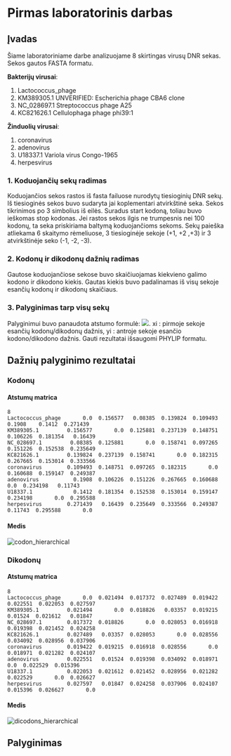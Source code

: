# Pirmas laboratorinis darbas

## Įvadas

Šiame laboratoriniame darbe analizuojame 8 skirtingas virusų DNR sekas. Sekos gautos FASTA formatu.

**Bakterijų virusai**:
  1. Lactococcus_phage
  2. KM389305.1 UNVERIFIED: Escherichia phage CBA6 clone
  3. NC_028697.1 Streptococcus phage A25
  4. KC821626.1 Cellulophaga phage phi39:1

**Žinduolių virusai**:
  1. coronavirus
  2. adenovirus
  3. U18337.1 Variola virus Congo-1965
  4. herpesvirus
### 1. Koduojančių sekų radimas

Koduojančios sekos rastos iš fasta failuose nurodytų tiesioginių DNR sekų. Iš tiesioginės sekos buvo sudaryta jai koplementari atvirkštinė seka. Sekos tikrinimos po 3 simbolius iš eilės. Suradus start kodoną, toliau buvo ieškomas stop kodonas. Jei rastos sekos ilgis ne trumpesnis nei 100 kodonų, ta seka priskiriama baltymą koduojančioms sekoms. Sekų paieška atliekama 6 skaitymo rėmeliuose, 3 tiesioginėje sekoje (+1, +2 ,+3) ir 3 atvirkštinėje seko (-1, -2, -3).

### 2. Kodonų ir dikodonų dažnių radimas

Gautose koduojančiose sekose buvo skaičiuojamas kiekvieno galimo kodono ir dikodono kiekis. Gautas kiekis buvo padalinamas iš visų sekoje esančių kodonų ir dikodonų skaičiaus.  

### 3. Palyginimas tarp visų sekų

Palyginimui buvo panaudota atstumo formulė: <img src="https://render.githubusercontent.com/render/math?math=\sqrt(\sum(x_i%20-%20y_i)^2)"/>.
xi : pirmoje sekoje esančių kodonų/dikodonų dažnis, yi : antroje sekoje esančio kodono/dikodono dažnis. Gauti rezultatai išsaugomi PHYLIP formatu.

## Dažnių palyginimo rezultatai

### Kodonų 
#### Atstumų matrica
```
8                                                                                                
Lactococcus_phage       0.0  0.156577   0.08385  0.139824  0.109493    0.1908    0.1412  0.271439
KM389305.1         0.156577       0.0  0.125881  0.237139  0.148751  0.106226  0.181354   0.16439
NC_028697.1         0.08385  0.125881       0.0  0.158741  0.097265  0.151226  0.152538  0.235649
KC821626.1         0.139824  0.237139  0.158741       0.0  0.182315  0.267665  0.153014  0.333566
coronavirus        0.109493  0.148751  0.097265  0.182315       0.0  0.160688  0.159147  0.249387
adenovirus           0.1908  0.106226  0.151226  0.267665  0.160688       0.0  0.234198   0.11743
U18337.1             0.1412  0.181354  0.152538  0.153014  0.159147  0.234198       0.0  0.295588
herpesvirus        0.271439   0.16439  0.235649  0.333566  0.249387   0.11743  0.295588       0.0
```
#### Medis

![codon_hierarchical](https://user-images.githubusercontent.com/47796168/136312966-2e1acea8-35bb-469c-8a20-9fdceefb01d4.png)

### Dikodonų
#### Atstumų matrica

```
8                                                                                                
Lactococcus_phage       0.0  0.021494  0.017372  0.027489  0.019422  0.022551  0.022053  0.027597
KM389305.1         0.021494       0.0  0.018826   0.03357  0.019215   0.01524  0.021612   0.01847
NC_028697.1        0.017372  0.018826       0.0  0.028053  0.016918  0.019398  0.021452  0.024258
KC821626.1         0.027489   0.03357  0.028053       0.0  0.028556  0.034092  0.028956  0.037906
coronavirus        0.019422  0.019215  0.016918  0.028556       0.0  0.018971  0.021282  0.024107
adenovirus         0.022551   0.01524  0.019398  0.034092  0.018971       0.0  0.022529  0.015396
U18337.1           0.022053  0.021612  0.021452  0.028956  0.021282  0.022529       0.0  0.026627
herpesvirus        0.027597   0.01847  0.024258  0.037906  0.024107  0.015396  0.026627       0.0
```

#### Medis

![dicodons_hierarchical](https://user-images.githubusercontent.com/47796168/136313169-3e099d7a-9e86-449c-b83d-52ee59a98c3f.png)

## Palyginimas


